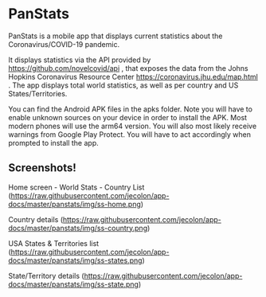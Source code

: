 # PanStats
PanStats is a mobile app that displays current statistics about the Coronavirus/COVID-19 pandemic.

It displays statistics via the API provided by https://github.com/novelcovid/api , that exposes the
data from the Johns Hopkins Coronavirus Resource Center https://coronavirus.jhu.edu/map.html . The app
displays total world statistics, as well as per country and US States/Territories.

You can find the Android APK files in the apks folder. Note you will have to enable unknown sources on your
device in order to install the APK. Most modern phones will use the arm64 version. You will also most likely
receive warnings from Google Play Protect. You will have to act accordingly when prompted to install the app.

## Screenshots!

Home screen - World Stats - Country List 
(https://raw.githubusercontent.com/jecolon/app-docs/master/panstats/img/ss-home.png)

Country details 
(https://raw.githubusercontent.com/jecolon/app-docs/master/panstats/img/ss-country.png)

USA States & Territories list 
(https://raw.githubusercontent.com/jecolon/app-docs/master/panstats/img/ss-states.png)

State/Territory details 
(https://raw.githubusercontent.com/jecolon/app-docs/master/panstats/img/ss-state.png)

